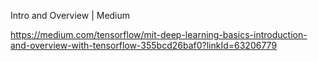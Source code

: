 Intro and Overview | Medium

https://medium.com/tensorflow/mit-deep-learning-basics-introduction-and-overview-with-tensorflow-355bcd26baf0?linkId=63206779
